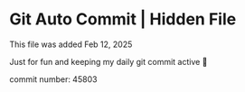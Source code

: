 # Git Auto Commit | Hidden File

This file was added Feb 12, 2025

Just for fun and keeping my daily git commit active 🤪

commit number: 45803
